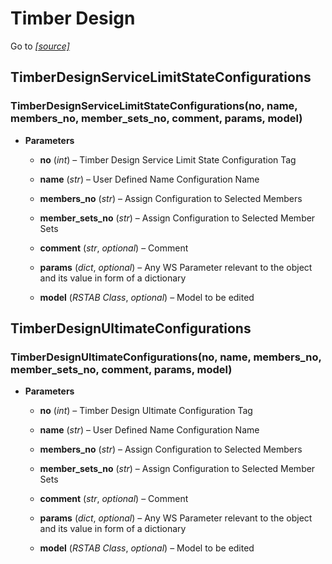 # Timber Design

Go to *[[source]](https://github.com/Dlubal-Software/RSTAB_Python_Client/tree/main/RSTAB/TimberDesign)*

## TimberDesignServiceLimitStateConfigurations


### TimberDesignServiceLimitStateConfigurations(no, name, members_no, member_sets_no, comment, params, model)

* **Parameters**


    * **no** (*int*) – Timber Design Service Limit State Configuration Tag


    * **name** (*str*) – User Defined Name Configuration Name


    * **members_no** (*str*) – Assign Configuration to Selected Members


    * **member_sets_no** (*str*) – Assign Configuration to Selected Member Sets


    * **comment** (*str*, *optional*) – Comment


    * **params** (*dict*, *optional*) – Any WS Parameter relevant to the object and its value in form of a dictionary


    * **model** (*RSTAB Class*, *optional*) – Model to be edited



## TimberDesignUltimateConfigurations


### TimberDesignUltimateConfigurations(no, name, members_no, member_sets_no, comment, params, model)

* **Parameters**


    * **no** (*int*) – Timber Design Ultimate Configuration Tag


    * **name** (*str*) – User Defined Name Configuration Name


    * **members_no** (*str*) – Assign Configuration to Selected Members


    * **member_sets_no** (*str*) – Assign Configuration to Selected Member Sets


    * **comment** (*str*, *optional*) – Comment


    * **params** (*dict*, *optional*) – Any WS Parameter relevant to the object and its value in form of a dictionary


    * **model** (*RSTAB Class*, *optional*) – Model to be edited
